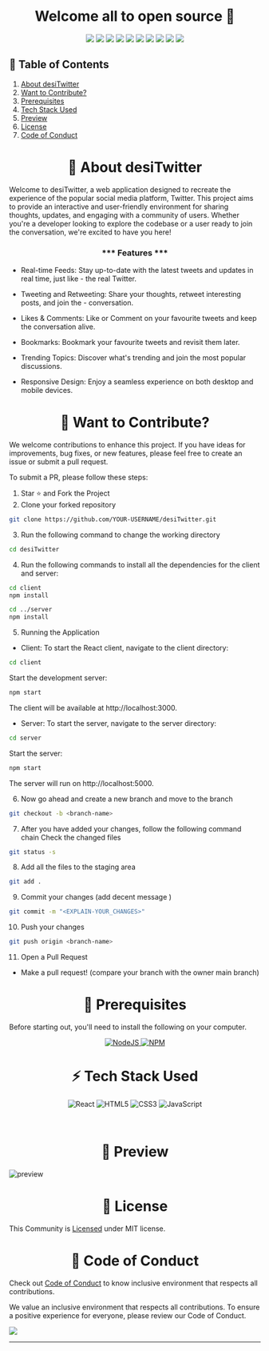 
<h1></h1>

<h1 align="center" font-size="10">Welcome all to open source 🚀</h1>
<p align="center">
 <img src="https://img.shields.io/github/repo-size/sarthakpant772/desiTwitter?style=for-the-badge" />
   <img src="https://img.shields.io/github/issues/sarthakpant772/desiTwitter?style=for-the-badge" />
   <img src="https://img.shields.io/github/issues-closed-raw/sarthakpant772/desiTwitter?style=for-the-badge" />
    <img src="https://img.shields.io/github/license/sarthakpant772/desiTwitter?style=for-the-badge" />

   <img src="https://img.shields.io/github/issues-pr/sarthakpant772/desiTwitter?style=for-the-badge" />
    <img src="https://img.shields.io/github/contributors/sarthakpant772/desiTwitter?style=for-the-badge" />
    <img src="https://img.shields.io/github/stars/sarthakpant772/desiTwitter?style=for-the-badge" />

   <img src="https://img.shields.io/github/issues-pr-closed-raw/sarthakpant772/desiTwitter?style=for-the-badge" />
   <img src="https://img.shields.io/github/forks/sarthakpant772/desiTwitter?style=for-the-badge" />
  <img src="https://img.shields.io/github/last-commit/sarthakpant772/desiTwitter?style=for-the-badge" />
 </p>

## 📃 Table of Contents
1. [About desiTwitter](#about)
2. [Want to Contribute?](#contribute)
3. [Prerequisites](#prerequisites)
4. [Tech Stack Used](#techstack)
5. [Preview](#preview)
6. [License](#license)
7. [Code of Conduct](#coc)


<a name="about"></a>
<div align="center"><h1>🙌 About desiTwitter</h1></div>

Welcome to desiTwitter, a web application designed to recreate the experience of the popular social media platform, Twitter. This project aims to provide an interactive and user-friendly environment for sharing thoughts, updates, and engaging with a community of users. Whether you're a developer looking to explore the codebase or a user ready to join the conversation, we're excited to have you here!

<h3 align="center">*** Features ***</h3>  

- Real-time Feeds: Stay up-to-date with the latest tweets and updates in real time, just like - the real Twitter.

- Tweeting and Retweeting: Share your thoughts, retweet interesting posts, and join the - conversation.

- Likes & Comments: Like or Comment on your favourite tweets and keep the conversation alive.

- Bookmarks: Bookmark your favourite tweets and revisit them later.

- Trending Topics: Discover what's trending and join the most popular discussions.

- Responsive Design: Enjoy a seamless experience on both desktop and mobile devices.


<a name="contribute"></a>
<div align="center"><h1>💈 Want to Contribute?</h1></div>


We welcome contributions to enhance this project. If you have ideas for improvements, bug fixes, or new features, please feel free to create an issue or submit a pull request.

To submit a PR, please follow these steps:

1. Star ⭐ and Fork the Project
2. Clone your forked repository

```sh
git clone https://github.com/YOUR-USERNAME/desiTwitter.git
```

3. Run the following command to change the working directory

```sh
cd desiTwitter
```

4. Run the following commands to install all the dependencies for the client and server:



```sh
cd client
npm install

cd ../server
npm install
```

5. Running the Application
- Client: To start the React client, navigate to the client directory:

```sh
cd client
```

Start the development server:
```sh
npm start
```
The client will be available at http://localhost:3000.

- Server: To start the server, navigate to the server directory:

```sh
cd server
```
Start the server:

```sh
npm start
```
The server will run on http://localhost:5000.


6. Now go ahead and create a new branch and move to the branch

```sh
git checkout -b <branch-name>
```

7. After you have added your changes, follow the following command chain
   Check the changed files

```sh
git status -s
```

8. Add all the files to the staging area

```sh
git add .
```

9. Commit your changes (add decent message )

```sh
git commit -m "<EXPLAIN-YOUR_CHANGES>"
```

10. Push your changes

```sh
git push origin <branch-name>
```

11. Open a Pull Request

- Make a pull request! (compare your branch with the owner main branch)


<a name="prerequisites"></a>
<div align="center"><h1>🧾 Prerequisites</h1></div>

Before starting out, you'll need to install the following on your computer.

<div style="text-align: center;">
  <a href="https://nodejs.org/en/download/">
    <img src="https://img.shields.io/badge/node.js-6DA55F?style=for-the-badge&logo=node.js&logoColor=white" alt="NodeJS" />
  </a>
  
  <a href="https://www.npmjs.com/">
    <img src="https://img.shields.io/badge/NPM-%23000000.svg?style=for-the-badge&logo=npm&logoColor=white" alt="NPM" />
  </a>
</div>


<a name="techstack"></a>
<div align="center"><h1>⚡ Tech Stack Used</h1></div>

<div align="center">

![React](https://img.shields.io/badge/react-%2320232a.svg?style=for-the-badge&logo=react&logoColor=%2361DAFB)
![HTML5](https://img.shields.io/badge/html5-%23E34F26.svg?style=for-the-badge&logo=html5&logoColor=white)
![CSS3](https://img.shields.io/badge/css3-%231572B6.svg?style=for-the-badge&logo=css3&logoColor=white)
![JavaScript](https://img.shields.io/badge/javascript-%23323330.svg?style=for-the-badge&logo=javascript&logoColor=%23F7DF1E)

</div>


<br>
<a name="preview"></a>
<div align="center"><h1>👀 Preview </h1></div>

![preview](https://github.com/sarthakpant772/desiTwitter/client/public/preview.png)


<a name="license"></a>
<div align="center"><h1>📜 License</h1></div>

This Community is <a href="https://github.com/sarthakpant772/desiTwitter/blob/master/LICENSE">Licensed</a> under MIT license.


<a name="coc"></a>
<div align="center"><h1>🧧 Code of Conduct</h1></div>

Check out <a href="https://github.com/sarthakpant772/desiTwitter/blob/master/CODE_OF_CONDUCT.md">Code of Conduct</a> to know inclusive environment that respects all contributions.

We value an inclusive environment that respects all contributions. To ensure a positive experience for everyone, please review our Code of Conduct.

  <img src="https://contrib.rocks/image?repo=sarthakpant772/desiTwitter" />
</a>

---
